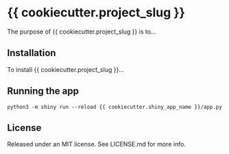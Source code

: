 # {{ cookiecutter.project_slug }}

The purpose of {{ cookiecutter.project_slug }} is to...

## Installation

To install {{ cookiecutter.project_slug }}...

## Running the app

```
python3 -m shiny run --reload {{ cookiecutter.shiny_app_name }}/app.py
```

## License

Released under an MIT license. See LICENSE.md for more info.

